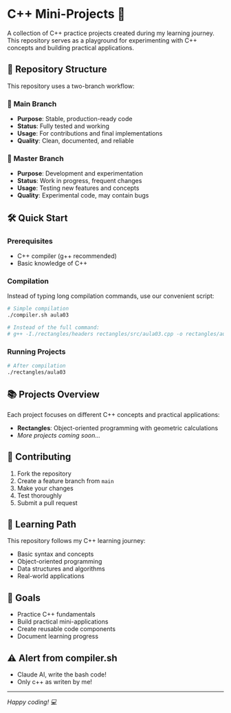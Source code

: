 # C++ Mini-Projects 🚀

A collection of C++ practice projects created during my learning journey. This repository serves as a playground for experimenting with C++ concepts and building practical applications.

## 📁 Repository Structure

This repository uses a two-branch workflow:

### 🌟 **Main Branch**
- **Purpose**: Stable, production-ready code
- **Status**: Fully tested and working
- **Usage**: For contributions and final implementations
- **Quality**: Clean, documented, and reliable

### 🔬 **Master Branch**
- **Purpose**: Development and experimentation
- **Status**: Work in progress, frequent changes
- **Usage**: Testing new features and concepts
- **Quality**: Experimental code, may contain bugs

## 🛠️ Quick Start

### Prerequisites
- C++ compiler (g++ recommended)
- Basic knowledge of C++

### Compilation
Instead of typing long compilation commands, use our convenient script:

```bash
# Simple compilation
./compiler.sh aula03

# Instead of the full command:
# g++ -I./rectangles/headers rectangles/src/aula03.cpp -o rectangles/aula03
```

### Running Projects
```bash
# After compilation
./rectangles/aula03
```

## 📚 Projects Overview

Each project focuses on different C++ concepts and practical applications:

- **Rectangles**: Object-oriented programming with geometric calculations
- *More projects coming soon...*

## 🤝 Contributing

1. Fork the repository
2. Create a feature branch from `main`
3. Make your changes
4. Test thoroughly
5. Submit a pull request

## 📖 Learning Path

This repository follows my C++ learning journey:
- Basic syntax and concepts
- Object-oriented programming
- Data structures and algorithms
- Real-world applications

## 🎯 Goals

- Practice C++ fundamentals
- Build practical mini-applications
- Create reusable code components
- Document learning progress

## ⚠️ Alert from compiler.sh
- Claude AI, write the bash code!
- Only c++ as writen by me!
---

*Happy coding! 💻*
